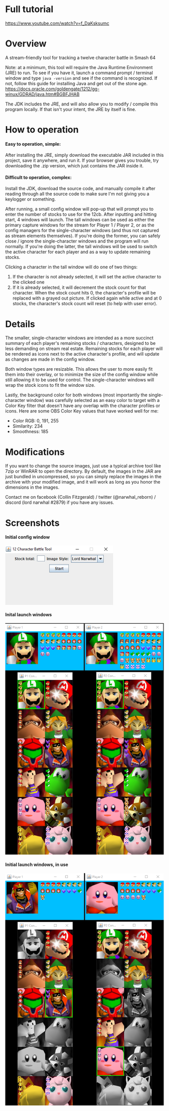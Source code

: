 # Full tutorial
https://www.youtube.com/watch?v=f_DaKsksumc

# Overview
A stream-friendly tool for tracking a twelve character battle in Smash 64

Note: at a minimum, this tool will require the Java Runtime Environment (JRE) to run. To see if you have it, launch a command prompt / terminal window and type `java -version` and see if the command is recognized. If not, follow this guide for installing Java and get out of the stone age.
https://docs.oracle.com/goldengate/1212/gg-winux/GDRAD/java.htm#BGBFJHAB

The JDK includes the JRE, and will also allow you to modify / compile this program locally. If that isn't your intent, the JRE by itself is fine.

# How to operation
#### Easy to operation, simple: 

After installing the JRE, simply download the executable JAR included in this project, save it anywhere, and run it. If your browser gives you trouble, try downloading the .zip version, which just contains the JAR inside it.

#### Difficult to operation, complex: 

Install the JDK, download the source code, and manually compile it after reading through all the source code to make sure I'm not giving you a keylogger or something.

After running, a small config window will pop-up that will prompt you to enter the number of stocks to use for the 12cb. After inputting and hitting start, 4 windows will launch. The tall windows can be used as either the primary capture windows for the stream for Player 1 / Player 2, or as the config managers for the single-character windows (and thus not captured as stream elements themselves). If you're doing the former, you can safely close / ignore the single-character windows and the program will run normally. If you're doing the latter, the tall windows will be used to switch the active character for each player and as a way to update remaining stocks.

Clicking a character in the tall window will do one of two things:
1. If the character is not already selected, it will set the active character to the clicked one
2. If it is already selected, it will decrement the stock count for that character. When the stock count hits 0, the character's profile will be replaced with a grayed out picture. If clicked again while active and at 0 stocks, the character's stock count will reset (to help with user error).

# Details
The smaller, single-character windows are intended as a more succinct summary of each player's remaining stocks / characters, designed to be less demanding on stream real estate. Remaining stocks for each player will be rendered as icons next to the active character's profile, and will update as changes are made in the config window. 

Both window types are resizable. This allows the user to more easily fit them into their overlay, or to minimize the size of the config window while still allowing it to be used for control. The single-character windows will wrap the stock icons to fit the window size.

Lastly, the background color for both windows (most importantly the single-character window) was carefully selected as an easy color to target with a Color Key filter that doesn't have any overlap with the character profiles or icons. Here are some OBS Color Key values that have worked well for me: 

- Color RGB: 0, 191, 255 
- Similarity: 234
- Smoothness: 185

# Modifications
If you want to change the source images, just use a typical archive tool like 7zip or WinRAR to open the directory. By default, the images in the JAR are just bundled in uncompressed, so you can simply replace the images in the archive with your modified image, and it will work as long as you honor the dimensions in the images. 

Contact me on facebook (Collin Fitzgerald) / twitter (@narwhal_reborn) / discord (lord narwhal #2879) if you have any issues.

# Screenshots

#### Initial config window
![App screenshot 1](https://github.com/cmfitzg2/12cb/blob/master/res/promo-art/UI-0.png?raw=true)<br/>

#### Inital launch windows
![App screenshot 2](https://github.com/cmfitzg2/12cb/blob/master/res/promo-art/UI-1.png?raw=true)<br/>

#### Initial launch windows, in use
![App screenshot 3](https://github.com/cmfitzg2/12cb/blob/master/res/promo-art/UI-2.png?raw=true)<br/>
